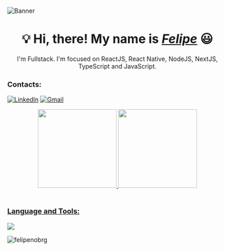 ![Banner](https://user-images.githubusercontent.com/10498744/210012254-234538ff-d198-48aa-8964-37e6fd45d227.gif)
<div>
  <h1 align="center">💡 Hi, there! My name is <a href="https://www.linkedin.com/in/felipenobrg/
"><i>Felipe</i></a> 😃️</h1>
</div>

<p align="center">I'm Fullstack. I'm focused on ReactJS, React Native, NodeJS, NextJS, TypeScript and JavaScript.</p>

### Contacts:
 [![Linkedln](https://img.shields.io/badge/LinkedIn-0077B5?style=for-the-badge&logo=linkedin&logoColor=white)](https://www.linkedin.com/in/felipenobrg/) 
 [![Gmail](https://img.shields.io/badge/Gmail-D14836?style=for-the-badge&logo=gmail&logoColor=white)](felipenobrega2012@gmail.com)

<div align="center">
  <a href="https://github.com/felipenobrg">
  <img height="180em" src="https://github-readme-stats.vercel.app/api?username=felipenobrg&show_icons=true&theme=dark&include_all_commits=true&count_private=true"/>
  <img height="180em" src="https://github-readme-stats.vercel.app/api/top-langs/?username=felipenobrg&layout=compact&langs_count=7&theme=dark"/>
</div>
    <br />

<h3>Language and Tools:</h3>
<a href="https://skillicons.dev"   >
  <img src="https://skillicons.dev/icons?i=javascript,typescript,css,html,react,next,tailwind,nodejs,express,git,docker,figma,github,vscode,materialui,linux,postman,styledcomponents,vercel,vite,bootstrap,postgres,discord" />
</a>
  <p align="left"> <img src="https://komarev.com/ghpvc/?username=felipenobrg&label=visitors&color=0e75b6&style=flat" alt="felipenobrg" /> </p>
